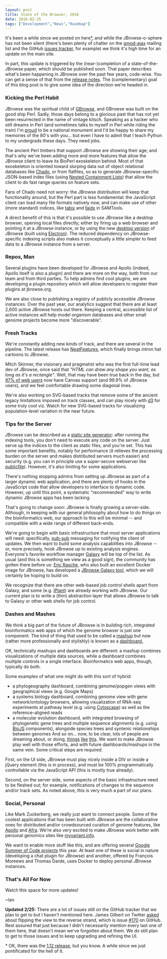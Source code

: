 ```yaml
---
layout: post
title: State of the Browser, 2016
date: 2016-02-25
tags: ["Development","News","Roadmap"]
---
```


It's been a while since we posted on here[*](#asterisk), and while the JBrowse-o-sphere has not been silent (there's been plenty of chatter on the [gmod-ajax](https://lists.sourceforge.net/lists/listinfo/gmod-ajax) mailing list and the GitHub [issues tracker,](https://github.com/gmod/jbrowse/issues) for example) we think it's high time for an update on the main site.

In part, this update is triggered by the (near-)completion of a state-of-the-JBrowse paper, which should be published soon. That paper describes what's been happening in JBrowse over the past few years, code-wise. You can get a sense of that from the [release notes](https://github.com/GMOD/jbrowse/blob/master/release-notes.txt). The (complementary) goal of this blog post is to give some idea of the direction we're headed in.

### Kicking the Perl Habit

JBrowse was the spiritual child of [GBrowse](https://gmod.org/wiki/GBrowse), and GBrowse was built on the good ship Perl. Sadly, those days belong to a glorious past that has not yet been resurrected in the name of vintage kitsch. Speaking as a hacker who still dreams in Perl (and sometimes talks to myself in Perl while riding the train) I'm <span style="text-decoration: underline;">proud</span> to be a national monument and I'd be happy to share my memories of the 80's with you... but even I have to admit that I teach Python to my undergrads these days. They need jobs.

The ancient Perl timbers that support JBrowse are showing their age; and that's why we've been adding more and more features that allow the JBrowse client to leave its BioPerl exoskeleton behind. Most of that exoskeleton is oriented toward slurping data out of object relational databases like [Chado](https://gmod.org/wiki/Chado_-_Getting_Started), or from flatfiles, so as to generate JBrowse-specific JSON-based index files (using [Nested Containment Lists](https://www.ncbi.nlm.nih.gov/pubmed/17234640)) that allow the client to do fast range queries on feature sets.

Fans of Chado need not worry: the JBrowse distribution will keep that functionality around, but the Perl part is less fundamental: the JavaScript client can load many file formats natively now, and can make use of other (more standard) indices, like [tabix](https://www.htslib.org/doc/tabix.html) and [faidx](https://www.htslib.org/doc/samtools.html) in SAMTools.

A direct benefit of this is that it's possible to use JBrowse like a desktop browser, opening local files directly; either by firing up a web browser and pointing it at a JBrowse instance, or by using the new [desktop version](https://jbrowse.org/jbrowse-1-12-0/) of JBrowse (built using [Electron](https://electron.atom.io/)). The reduced dependency on JBrowse-specific indexing scripts also makes it conceptually a little simpler to feed data to a JBrowse instance from a server.

### Repos, Man

Several plugins have been developed for JBrowse and Apollo (indeed, Apollo itself is also a plugin) and there are more on the way, both from our team and from third parties. To help admins find cool plugins, we are developing a plugin repository which will allow developers to register their plugins at jbrowse.org.

We are also close to publishing a registry of publicly accessible JBrowse instances. Over the past year, our analytics suggest that there are at least 2,600 active JBrowse hosts out there. Keeping a central, accessible list of active instances will help model organism databases and other small genome projects become more "discoverable".

### Fresh Tracks

We're constantly adding new kinds of track, and there are several in the pipeline. The latest release has [NeatFeatures](https://jbrowse.org/jbrowse-1-12-0/), which finally brings intron hat cartoons to JBrowse.

Mitch Skinner, the visionary and pragmatist who was the first full-time lead dev of JBrowse, once said that _"HTML can draw any shape you want, as long as it's a rectangle"_. Well, that may have been true back in the day, but [97% of web users](https://www.w3counter.com/globalstats.php) now have Canvas support (and 99.9% of JBrowse users), and we feel comfortable drawing some diagonal lines.

We're also working on SVG-based tracks that remove some of the ancient legacy limitations imposed on track classes, and can play nicely with [d3](https://d3js.org/) for some truly cool viz. Watch for new SVG-based tracks for visualizing population-level variation in the near future.

### Tips for the Server

JBrowse can be described as a [static site generator](https://davidwalsh.name/introduction-static-site-generators): after running the indexing tools, you don't need to execute any code on the server. Just serve up the indices to the client as static files, and you're set. This has some important benefits, notably for performance (it relieves the processing burden on the server and makes distributed servers much easier) and security (e.g. you can in principle use a super-secure webserver like [publicfile](https://cr.yp.to/publicfile.html)). However, it's also limiting for some applications.

There's nothing stopping admins from setting up JBrowse as part of a larger dynamic web application, and there are plenty of hooks in the JavaScript code that allow developers to interface to dynamic code. However, up until this point, a systematic "recommended" way to write dynamic JBrowse apps has been lacking.

That's going to change soon: JBrowse is finally growing a server-side. Although, in keeping with our general philosophy about how to do things on the bioinformatics web, our approach to this will be minimal -- and compatible with a wide range of different back-ends.

We're going to begin with basic infrastructure that most server applications will need: specifically, [pub-sub](https://en.wikipedia.org/wiki/Publish%E2%80%93subscribe_pattern) messaging for notifying the client of updates. We then want to build some analysis capabilities into JBrowse -- or, more precisely, hook JBrowse up to existing analysis engines. Everyone's favorite workflow manager [Galaxy](https://usegalaxy.org/) will be top of the list. As usual (and this is something we view as a good sign), the community has gotten there before us: [Eric Rasche](https://github.com/erasche), who also built an excellent Docker image for JBrowse, has developed a [JBrowse Galaxy tool](https://github.com/galaxyproject/tools-iuc/pull/507), which we will certainly be hoping to build on.

We recognize that there are other web-based job control shells apart from Galaxy, and some (e.g. [iPlant](https://www.iplantcollaborative.org/)) are already working with JBrowse. Our current plan is to write a (thin) abstraction layer that allows JBrowse to talk to Galaxy or other web shells for job control.

### Dashes and Mashes

We think a big part of the future of JBrowse is in building rich, integrated bioinformatics web apps of which the genome browser is just one component. The kind of thing that used to be called a [mashup](https://en.wikipedia.org/wiki/Mashup_%28web_application_hybrid%29) but now (rather more professionally and stylishly) is known as a [dashboard.](https://www.pinterest.com/explore/dashboard-design/)

OK, technically mashups and dashboards are different: a mashup combines visualizations of multiple data sources, while a dashboard combines multiple controls in a single interface. Bioinformatics web apps, though, typically do both.

Some examples of what one might do with this sort of hybrid:

*   a phylogeography dashboard, combining genome/popgen views with geographical views (e.g. Google Maps)
*   a systems biology dashboard, combining genome view with gene network/ontology browsers, allowing visualization of RNA-seq experiments at pathway level (e.g. using [Cytoscape](https://js.cytoscape.org/)) as well as the reference-aligned reads
*   a molecular evolution dashboard, with integrated browsing of phylogenetic gene trees and multiple sequence alignments (e.g. using [BioJS](https://biojs.net) components), alongside species trees and syntenic relationships between genomes
And so on... now, to be clear, lots of people are dreaming about, or doing, [things](https://bmcgenomics.biomedcentral.com/articles/10.1186/1471-2164-14-397) [like](https://www.nature.com/nmeth/journal/v11/n9/abs/nmeth.3038.html) [this](https://biojsnet.herokuapp.com/). We want to make JBrowse play well with those efforts, and with future dashboards/mashups in the same vein. Some critical steps are required.

First, on the UI side, JBrowse must play nicely inside a DIV or inside a jQuery element (this is in process), and must be 100% programmatically controllable via the JavaScript API (this is mostly true already).

Second, on the server side, some aspects of the basic infrastructure need to be fleshed out; for example, notifications of changes to the sequence and/or track sets. As noted above, this is very much a part of our plans.

### Social, Personal

Like Mark Zuckerberg, we really just want to connect people. Some of the coolest applications that has been built with JBrowse are the collaborative ones for distributed and/or crowdsourced curation of genome features, like [Apollo](https://genomearchitect.org/) and [Afra](https://github.com/wurmlab/afra). We're also very excited to make JBrowse work better with personal genomics sites like [myvariant.info](https://myvariant.info/).

We want to enable more stuff like this, and are offering several [Google Summer of Code projects](https://gmod.org/wiki/GSOC_Project_Ideas_2016) this year. At least one of these is social in nature (developing a chat plugin for JBrowse) and another, offered by François Moreews and Thomas Darde, uses Docker to deploy personal JBrowse instances.

### That's All For Now

Watch this space for more updates!

~Ian

**Updated 2/25:** There are a lot of issues still on the GitHub tracker that we plan to get to but I haven't mentioned here. James Gilbert on Twitter [asked](https://twitter.com/jgrgilbert/status/702766473605988352) about flipping the view to the reverse strand, which is issue [#170](https://github.com/GMOD/jbrowse/issues/170) on GitHub. Rest assured that just because I didn't necessarily mention every last one of them here, that doesn't mean we've forgotten about them. We do still plan to get to those issues and to keep upgrading and refining the UI.

<a name="asterisk"></a>* OK, there was the [1.12 release](https://jbrowse.org/jbrowse-1-12-0/ "JBrowse-1.12.0: Open new genome from FASTA, in-line refseqs, NeatFeatures, Desktop"), but you know. A while since we just pontificated for the hell of it.